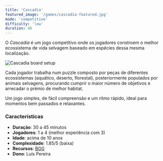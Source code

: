 ```yaml
---
title: 'Cascadia'
featured_image: '/games/cascadia-featured.jpg'
mode: 'competitive'
difficulty: 'low'
duration: 40
---
```

O *Cascadia* é um jogo competitivo onde os jogadores constroem o melhor ecossistema de vida selvagem baseado em espécies dessa mesma localização.

<!--more-->

![Cascadia board setup](/games/cascadia-featured.jpg)

Cada jogador trabalha num puzzle composto por peças de diferentes ecossistemas (aquático, deserto, florestal), posteriormente populados por animais selvagens, procurando cumprir o maior número de objetivos e arrecadar o prémio de melhor habitat.

Um jogo simples, de fácil compreensão e um ritmo rápido, ideal para momentos bem passados e relaxantes.

### Características

- **Duração**: 30 a 45 minutos
- **Jogadores**: 1 a 4 (melhor experiência com 3)
- **Idade**: acima de 10 anos
- **Complexidade**: 1.85/5 (baixa)
- **Recursos**: [BGG](https://boardgamegeek.com/boardgame/295947/cascadia)
- **Dono**: Luís Pereira
